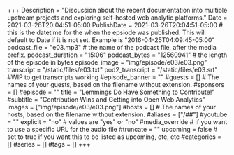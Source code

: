 +++
Description = "Discussion about the recent documentation into multiple upstream projects and exploring self-hosted web analytic platforms."
Date = 2021-03-26T20:04:51-05:00
PublishDate = 2021-03-26T20:04:51-05:00 # this is the datetime for the when the epsiode was published. This will default to Date if it is not set. Example is "2016-04-25T04:09:45-05:00"
podcast_file = "e03.mp3" # the name of the podcast file, after the media prefix.
podcast_duration = "15:06"
podcast_bytes = "12560941" # the length of the episode in bytes
episode_image = "img/episode/e03/e03.png"
transcript = "/static/files/e03.txt"
pod2_transcript = "/static/files/e03.srt" #WIP to get transcripts working
#episode_banner = ""
#guests = [] # The names of your guests, based on the filename without extension.
#sponsors = []
#episode = ""
title = "Lemmings Do Have Something to Contribute!"
#subtitle = "Contribution Wins and Getting into Open Web Analytics"
images = ["img/episode/e03/e03.png"]
#hosts = [] # The names of your hosts, based on the filename without extension.
#aliases = ["/##"]
#youtube = ""
explicit = "no" # values are "yes" or "no"
#media_override # if you want to use a specific URL for the audio file
#truncate = ""
upcoming = false # set to true if you want this to be listed as upcoming, etc, etc
#categories = []
#series = []
#tags = []
+++
